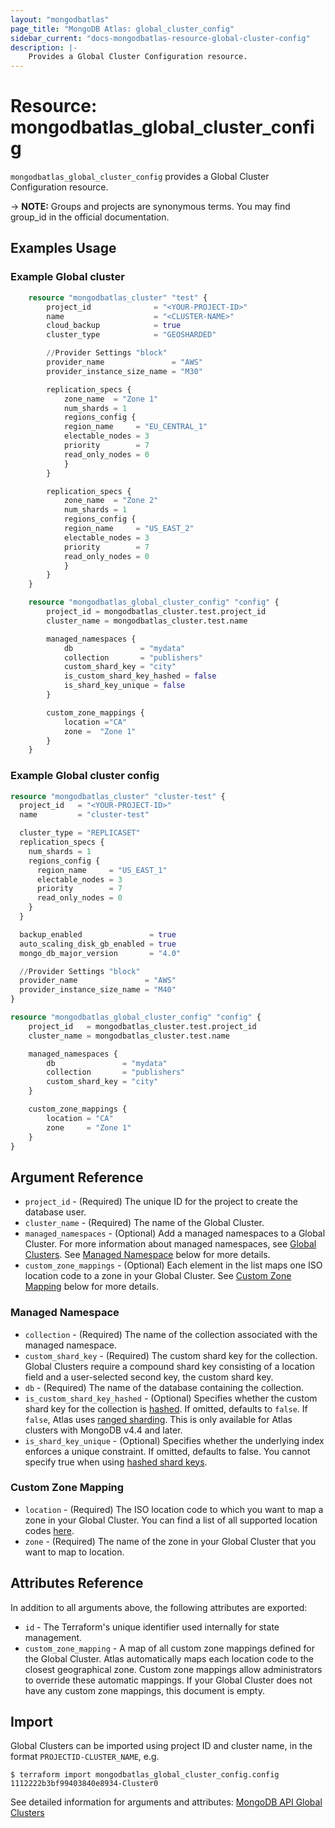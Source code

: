 ```yaml
---
layout: "mongodbatlas"
page_title: "MongoDB Atlas: global_cluster_config"
sidebar_current: "docs-mongodbatlas-resource-global-cluster-config"
description: |-
    Provides a Global Cluster Configuration resource.
---
```


# Resource: mongodbatlas_global_cluster_config

`mongodbatlas_global_cluster_config` provides a Global Cluster Configuration resource.


-> **NOTE:** Groups and projects are synonymous terms. You may find group_id in the official documentation.


## Examples Usage

### Example Global cluster

```terraform
	resource "mongodbatlas_cluster" "test" {
		project_id              = "<YOUR-PROJECT-ID>"
		name                    = "<CLUSTER-NAME>"
		cloud_backup            = true
		cluster_type            = "GEOSHARDED"

		//Provider Settings "block"
		provider_name               = "AWS"
		provider_instance_size_name = "M30"

		replication_specs {
			zone_name  = "Zone 1"
			num_shards = 1
			regions_config {
			region_name     = "EU_CENTRAL_1"
			electable_nodes = 3
			priority        = 7
			read_only_nodes = 0
			}
		}

		replication_specs {
			zone_name  = "Zone 2"
			num_shards = 1
			regions_config {
			region_name     = "US_EAST_2"
			electable_nodes = 3
			priority        = 7
			read_only_nodes = 0
			}
		}
	}

	resource "mongodbatlas_global_cluster_config" "config" {
		project_id = mongodbatlas_cluster.test.project_id
		cluster_name = mongodbatlas_cluster.test.name

		managed_namespaces {
			db 				 = "mydata"
			collection 		 = "publishers"
			custom_shard_key = "city"
            is_custom_shard_key_hashed = false
            is_shard_key_unique = false
		}

		custom_zone_mappings {
			location ="CA"
			zone =  "Zone 1"
		}
	}
```

### Example Global cluster config

```terraform
resource "mongodbatlas_cluster" "cluster-test" {
  project_id   = "<YOUR-PROJECT-ID>"
  name         = "cluster-test"

  cluster_type = "REPLICASET"
  replication_specs {
    num_shards = 1
    regions_config {
      region_name     = "US_EAST_1"
      electable_nodes = 3
      priority        = 7
      read_only_nodes = 0
    }
  }

  backup_enabled               = true
  auto_scaling_disk_gb_enabled = true
  mongo_db_major_version       = "4.0"

  //Provider Settings "block"
  provider_name               = "AWS"
  provider_instance_size_name = "M40"
}

resource "mongodbatlas_global_cluster_config" "config" {
	project_id   = mongodbatlas_cluster.test.project_id
	cluster_name = mongodbatlas_cluster.test.name

	managed_namespaces {
		db               = "mydata"
		collection       = "publishers"
		custom_shard_key = "city"
	}

	custom_zone_mappings {
		location = "CA"
		zone     = "Zone 1"
	}
}
```


## Argument Reference

* `project_id` - (Required) The unique ID for the project to create the database user.
* `cluster_name` - (Required) The name of the Global Cluster.
*  `managed_namespaces` - (Optional) Add a managed namespaces to a Global Cluster. For more information about managed namespaces, see [Global Clusters](https://docs.atlas.mongodb.com/reference/api/global-clusters/). See [Managed Namespace](#managed-namespace) below for more details.
*  `custom_zone_mappings` - (Optional) Each element in the list maps one ISO location code to a zone in your Global Cluster. See [Custom Zone Mapping](#custom-zone-mapping) below for more details.

### Managed Namespace

* `collection` -	(Required) The name of the collection associated with the managed namespace.
* `custom_shard_key` - (Required)	The custom shard key for the collection. Global Clusters require a compound shard key consisting of a location field and a user-selected second key, the custom shard key.
* `db` - (Required) The name of the database containing the collection.
* `is_custom_shard_key_hashed` - (Optional) Specifies whether the custom shard key for the collection is [hashed](https://docs.mongodb.com/manual/reference/method/sh.shardCollection/#hashed-shard-keys). If omitted, defaults to `false`. If `false`, Atlas uses [ranged sharding](https://docs.mongodb.com/manual/core/ranged-sharding/). This is only available for Atlas clusters with MongoDB v4.4 and later.
* `is_shard_key_unique` - (Optional) Specifies whether the underlying index enforces a unique constraint. If omitted, defaults to false. You cannot specify true when using [hashed shard keys](https://docs.mongodb.com/manual/core/hashed-sharding/#std-label-sharding-hashed).

### Custom Zone Mapping

* `location` - (Required) The ISO location code to which you want to map a zone in your Global Cluster. You can find a list of all supported location codes [here](https://cloud.mongodb.com/static/atlas/country_iso_codes.txt).
* `zone` - (Required) The name of the zone in your Global Cluster that you want to map to location.

## Attributes Reference

In addition to all arguments above, the following attributes are exported:

* `id` - The Terraform's unique identifier used internally for state management.
* `custom_zone_mapping` - A map of all custom zone mappings defined for the Global Cluster. Atlas automatically maps each location code to the closest geographical zone. Custom zone mappings allow administrators to override these automatic mappings. If your Global Cluster does not have any custom zone mappings, this document is empty.

## Import

Global Clusters can be imported using project ID and cluster name, in the format `PROJECTID-CLUSTER_NAME`, e.g.

```
$ terraform import mongodbatlas_global_cluster_config.config 1112222b3bf99403840e8934-Cluster0
```

See detailed information for arguments and attributes: [MongoDB API Global Clusters](https://docs.atlas.mongodb.com/reference/api/global-clusters/)
